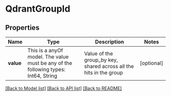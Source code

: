 # QdrantGroupId



## Properties
Name | Type | Description | Notes
------------ | ------------- | ------------- | -------------
**value** | This is a anyOf model. The value must be any of the following types: Int64, String | Value of the group_by key, shared across all the hits in the group | [optional] 





[[Back to Model list]](../README.md#models) [[Back to API list]](../README.md#api-endpoints) [[Back to README]](../README.md)


